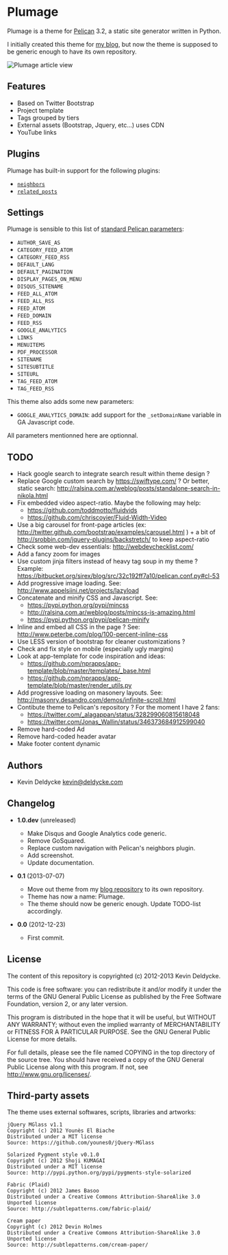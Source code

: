 Plumage
=======

Plumage is a theme for [Pelican](http://getpelican.com) 3.2, a static site generator written in Python.

I initially created this theme for [my blog](http://kevin.deldycke.com), but now the theme is supposed to be generic enough to have its own repository.

![Plumage article view](http://github.com/kdeldycke/plumage/raw/master/plumage-article-screenshot.png)


Features
--------

  * Based on Twitter Bootstrap
  * Project template
  * Tags grouped by tiers
  * External assets (Bootstrap, Jquery, etc...) uses CDN
  * YouTube links


Plugins
-------

Plumage has built-in support for the following plugins:

  * [`neighbors`](https://github.com/getpelican/pelican-plugins/tree/master/neighbors)
  * [`related_posts`](https://github.com/getpelican/pelican-plugins/tree/master/related_posts)


Settings
--------

Plumage is sensible to this list of [standard Pelican parameters](http://docs.getpelican.com/en/latest/settings.html):

  * `AUTHOR_SAVE_AS`
  * `CATEGORY_FEED_ATOM`
  * `CATEGORY_FEED_RSS`
  * `DEFAULT_LANG`
  * `DEFAULT_PAGINATION`
  * `DISPLAY_PAGES_ON_MENU`
  * `DISQUS_SITENAME`
  * `FEED_ALL_ATOM`
  * `FEED_ALL_RSS`
  * `FEED_ATOM`
  * `FEED_DOMAIN`
  * `FEED_RSS`
  * `GOOGLE_ANALYTICS`
  * `LINKS`
  * `MENUITEMS`
  * `PDF_PROCESSOR`
  * `SITENAME`
  * `SITESUBTITLE`
  * `SITEURL`
  * `TAG_FEED_ATOM`
  * `TAG_FEED_RSS`

This theme also adds some new parameters:

  * `GOOGLE_ANALYTICS_DOMAIN`: add support for the `_setDomainName` variable in GA Javascript code.

All parameters mentionned here are optionnal.


TODO
----

  * Hack google search to integrate search result within theme design ?
  * Replace Google custom search by https://swiftype.com/ ? Or better, static search: http://ralsina.com.ar/weblog/posts/standalone-search-in-nikola.html
  * Fix embedded video aspect-ratio. Maybe the following may help:
      * https://github.com/toddmotto/fluidvids
      * https://github.com/chriscoyier/Fluid-Width-Video
  * Use a big carousel for front-page articles (ex: http://twitter.github.com/bootstrap/examples/carousel.html ) + a bit of http://srobbin.com/jquery-plugins/backstretch/ to keep aspect-ratio
  * Check some web-dev essentials: http://webdevchecklist.com/
  * Add a fancy zoom for images
  * Use custom jinja filters instead of heavy tag soup in my theme ? Example: https://bitbucket.org/sirex/blog/src/32c192ff7a10/pelican.conf.py#cl-53
  * Add progressive image loading. See: http://www.appelsiini.net/projects/lazyload
  * Concatenate and minify CSS and Javascript. See:
      * https://pypi.python.org/pypi/mincss
      * http://ralsina.com.ar/weblog/posts/mincss-is-amazing.html
      * https://pypi.python.org/pypi/pelican-minify
  * Inline and embed all CSS in the page ? See: http://www.peterbe.com/plog/100-percent-inline-css
  * Use LESS version of bootstrap for cleaner customizations ?
  * Check and fix style on mobile (especially ugly margins)
  * Look at app-template for code inspiration and ideas:
      *  https://github.com/nprapps/app-template/blob/master/templates/_base.html
      *  https://github.com/nprapps/app-template/blob/master/render_utils.py
  * Add progressive loading on masonery layouts. See: http://masonry.desandro.com/demos/infinite-scroll.html
  * Contibute theme to Pelican's repository ? For the moment I have 2 fans:
      * https://twitter.com/_alagappan/status/328299060815618048
      * https://twitter.com/Jonas_Wallin/status/346373684912599040
  * Remove hard-coded Ad
  * Remove hard-coded header avatar
  * Make footer content dynamic


Authors
-------

  * Kevin Deldycke <kevin@deldycke.com>


Changelog
---------

* **1.0.dev** (unreleased)
  * Make Disqus and Google Analytics code generic.
  * Remove GoSquared.
  * Replace custom navigation with Pelican's neighbors plugin.
  * Add screenshot.
  * Update documentation.

* **0.1** (2013-07-07)
  * Move out theme from my [blog repository](https://github.com/kdeldycke/kevin-deldycke-blog) to its own repository.
  * Theme has now a name: Plumage.
  * The theme should now be generic enough. Update TODO-list accordingly.

* **0.0** (2012-12-23)
  * First commit.


License
-------

The content of this repository is copyrighted (c) 2012-2013 Kevin Deldycke.

This code is free software: you can redistribute it and/or modify it under the
terms of the GNU General Public License as published by the Free Software
Foundation, version 2, or any later version.

This program is distributed in the hope that it will be useful, but WITHOUT ANY
WARRANTY; without even the implied warranty of MERCHANTABILITY or FITNESS FOR A
PARTICULAR PURPOSE. See the GNU General Public License for more details.

For full details, please see the file named COPYING in the top directory of the
source tree. You should have received a copy of the GNU General Public License
along with this program. If not, see <http://www.gnu.org/licenses/>.


Third-party assets
------------------

The theme uses external softwares, scripts, libraries and artworks:

    jQuery MGlass v1.1
    Copyright (c) 2012 Younès El Biache
    Distributed under a MIT license
    Source: https://github.com/younes0/jQuery-MGlass

    Solarized Pygment style v0.1.0
    Copyright (c) 2012 Shoji KUMAGAI
    Distributed under a MIT license
    Source: http://pypi.python.org/pypi/pygments-style-solarized

    Fabric (Plaid)
    Copyright (c) 2012 James Basoo
    Distributed under a Creative Commons Attribution-ShareAlike 3.0 Unported license
    Source: http://subtlepatterns.com/fabric-plaid/

    Cream paper
    Copyright (c) 2012 Devin Holmes
    Distributed under a Creative Commons Attribution-ShareAlike 3.0 Unported license
    Source: http://subtlepatterns.com/cream-paper/
